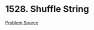 # 1528. Shuffle String
[Problem Source](https://leetcode.com/problems/shuffle-string/description/)


  
  

